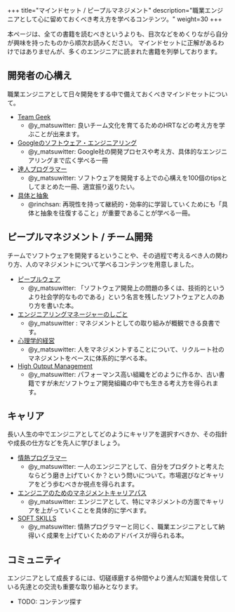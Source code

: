 +++
title="マインドセット / ピープルマネジメント"
description="職業エンジニアとして心に留めておくべき考え方を学べるコンテンツ。"
weight=30
+++

本ページは、全ての書籍を読むべきというよりも、目次などをめくりながら自分が興味を持ったものから順次お読みください。
マインドセットに正解があるわけではありませんが、多くのエンジニアに読まれた書籍を列挙しております。

## 開発者の心構え
職業エンジニアとして日々開発をする中で備えておくべきマインドセットについて。

- [Team Geek](https://www.oreilly.co.jp/books/9784873116303/)
    - @y_matsuwitter: 良いチーム文化を育てるためのHRTなどの考え方を学ぶことが出来ます。
- [Googleのソフトウェア・エンジニアリング](https://www.oreilly.co.jp/books/9784873119656/)
    - @y_matsuwitter: Google社の開発プロセスや考え方、具体的なエンジニアリングまで広く学べる一冊
- [達人プログラマー](https://www.ohmsha.co.jp/book/9784274226298/)
    - @y_matsuwitter: ソフトウェアを開発する上での心構えを100個のtipsとしてまとめた一冊、適宜振り返りたい。
- [具体と抽象](https://www.hanmoto.com/bd/isbn/9784907623104)
    - @rinchsan: 再現性を持って継続的・効率的に学習していくためにも「具体と抽象を往復すること」が重要であることが学べる一冊。

## ピープルマネジメント / チーム開発
チームでソフトウェアを開発するということや、その過程で考えるべき人の関わり方、人のマネジメントについて学べるコンテンツを用意しました。

- [ピープルウェア](https://bookplus.nikkei.com/atcl/catalog/13/P85240/)
    - @y_matsuwitter: 「ソフトウェア開発上の問題の多くは、技術的というより社会学的なものである」という名言を残したソフトウェアと人のあり方を書いた本。
- [エンジニアリングマネージャーのしごと](https://www.oreilly.co.jp/books/9784873119946/)
    - @y_matsuwitter : マネジメントとしての取り組みが概観できる良書です。
- [心理学的経営](https://www.php.co.jp/books/detail.php?isbn=978-4-569-54136-5)
    - @y_matsuwitter: 人をマネジメントすることについて、リクルート社のマネジメントをベースに体系的に学べる本。
- [High Output Management](https://bookplus.nikkei.com/atcl/catalog/17/P55010/)
    - @y_matsuwitter: パフォーマンス高い組織をどのように作るか、古い書籍ですが未だソフトウェア開発組織の中でも生きる考え方を得られます。

## キャリア
長い人生の中でエンジニアとしてどのようにキャリアを選択すべきか、その指針や成長の仕方などを先人に学びましょう。

- [情熱プログラマー](https://shop.ohmsha.co.jp/shopdetail/000000001848/)
    - @y_matsuwitter: 一人のエンジニアとして、自分をプロダクトと考えたならどう磨き上げていくか？という問いについて。市場選びなどキャリアをどう歩むべきか視点を得られます。
- [エンジニアのためのマネジメントキャリアパス](https://www.oreilly.co.jp/books/9784873118482/)
    - @y_matsuwitter: エンジニアとして、特にマネジメントの方面でキャリアを上がっていくことを具体的に学べます。
- [SOFT SKILLS](https://bookplus.nikkei.com/atcl/catalog/16/P51550/)
    - @y_matsuwitter: 情熱プログラマーと同じく、職業エンジニアとして納得いく成果を上げていくためのアドバイスが得られる本。

## コミュニティ
エンジニアとして成長するには、切磋琢磨する仲間やより進んだ知識を発信している先達との交流も重要な取り組みとなります。

- TODO: コンテンツ探す
